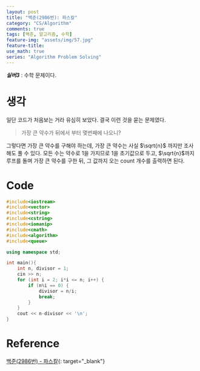 ```yaml
---
layout: post
title: "백준(2986번): 파스칼"
category: "CS/Algorithm"
comments: true
tags: [백준, 알고리즘, 수학]
feature-img: "assets/img/57.jpg"
feature-title:
use_math: true
series: "Algorithm Problem Solving"
---
```


**_실버3_** : 수학 문제이다.

# 생각

일단 코드가 처음보는 거라 유심히 보았다. 결국 이런 것을 묻는 문제였다.

> 가장 큰 약수가 뒤에서 부터 몇번째에 나오니?

그렇다면 가장 큰 약수를 구해야 하는데, 가장 큰 약수는 사실 $\sqrt{n}$ 까지만 조사해도 풀 수 있다. 모든 수는 약수로 1을 가지므로 1을 초기값으로 두고, $\sqrt{n}$까지 루프를 돌며 가장 큰 약수를 구한 뒤, 그 값까지 오는 count 개수를 출력하면 된다.

# Code

```c++
#include<iostream>
#include<vector>
#include<string>
#include<cstring>
#include<iomanip>
#include<cmath>
#include<algorithm>
#include<queue>

using namespace std;

int main(){
    int n, divisor = 1;
    cin >> n;
    for (int i = 2; i*i <= n; i++) {
        if (n%i == 0) {
            divisor = n/i;
            break;
        }
    }
    cout << n-divisor << '\n';
}
```

# Reference

[백준(2986번) - 파스칼](https://www.acmicpc.net/problem/2986){: target="\_blank"}

